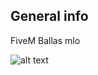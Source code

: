 

## General info
FiveM Ballas mlo

![alt text](https://cdn.discordapp.com/attachments/841109919649497109/933868558230888548/kisspng-sean-sweet-johnson-grove-street-families-applica-leezaampaposs-content-phoenixrp-5bf04711480997.3455555715424734892951_1.png)

